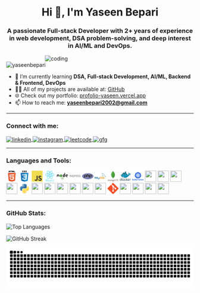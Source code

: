 <h1 align="center">Hi 👋, I'm Yaseen Bepari</h1>
<h3 align="center">A passionate Full-stack Developer with 2+ years of experience in web development, DSA problem-solving, and deep interest in AI/ML and DevOps.</h3>

<img align="right" alt="coding" width="400" src="https://user-images.githubusercontent.com/55389276/140866485-8fb1c876-9a8f-4d6a-98dc-08c4981eaf70.gif" />

<p align="left">
  <img src="https://komarev.com/ghpvc/?username=yaseenbepari&label=Profile%20views&color=0e75b6&style=flat" alt="yaseenbepari" />
</p>

- 🌱 I’m currently learning **DSA, Full-stack Development, AI/ML, Backend & Frontend, DevOps**
- 👨‍💻 All of my projects are available at: [GitHub](https://github.com/YaseenBepari)
- 🌐 Check out my portfolio: [profolio-yaseen.vercel.app](https://profolio-yaseen.vercel.app)
- 📫 How to reach me: **yaseenbepari2002@gmail.com**

---

<h3 align="left">Connect with me:</h3>
<p align="left">
  <a href="https://www.linkedin.com/in/yaseen-bepari/" target="_blank">
    <img align="center" src="https://raw.githubusercontent.com/rahuldkjain/github-profile-readme-generator/master/src/images/icons/Social/linked-in-alt.svg" alt="linkedin" height="30" width="40" />
  </a>
  <a href="https://www.instagram.com/yaseen_bepari_/" target="_blank">
    <img align="center" src="https://raw.githubusercontent.com/rahuldkjain/github-profile-readme-generator/master/src/images/icons/Social/instagram.svg" alt="instagram" height="30" width="40" />
  </a>
  <a href="https://leetcode.com/yaseenbepari2002/" target="_blank">
    <img align="center" src="https://raw.githubusercontent.com/rahuldkjain/github-profile-readme-generator/master/src/images/icons/Social/leet-code.svg" alt="leetcode" height="30" width="40" />
  </a>
  <a href="https://auth.geeksforgeeks.org/user/yaseenbepo2er/" target="_blank">
    <img align="center" src="https://raw.githubusercontent.com/rahuldkjain/github-profile-readme-generator/master/src/images/icons/Social/geeks-for-geeks.svg" alt="gfg" height="30" width="40" />
  </a>
</p>

---

<h3 align="left">Languages and Tools:</h3>
<p align="left">
  <!-- Frontend/Backend -->
  <img src="https://raw.githubusercontent.com/devicons/devicon/master/icons/html5/html5-original-wordmark.svg" width="30" height="30"/>
  <img src="https://raw.githubusercontent.com/devicons/devicon/master/icons/css3/css3-original-wordmark.svg" width="30" height="30"/>
  <img src="https://raw.githubusercontent.com/devicons/devicon/master/icons/javascript/javascript-original.svg" width="30" height="30"/>
  <img src="https://raw.githubusercontent.com/devicons/devicon/master/icons/react/react-original-wordmark.svg" width="30" height="30"/>
  <img src="https://raw.githubusercontent.com/devicons/devicon/master/icons/nodejs/nodejs-original-wordmark.svg" width="30" height="30"/>
  <img src="https://raw.githubusercontent.com/devicons/devicon/master/icons/express/express-original-wordmark.svg" width="30" height="30"/>
  <img src="https://raw.githubusercontent.com/devicons/devicon/master/icons/php/php-original.svg" width="30" height="30"/>
  <img src="https://raw.githubusercontent.com/devicons/devicon/master/icons/mysql/mysql-original-wordmark.svg" width="30" height="30"/>
  <img src="https://raw.githubusercontent.com/devicons/devicon/master/icons/mongodb/mongodb-original-wordmark.svg" width="30" height="30"/>

  <!-- DevOps -->
  <img src="https://raw.githubusercontent.com/devicons/devicon/master/icons/docker/docker-original-wordmark.svg" width="30" height="30"/>
  <img src="https://raw.githubusercontent.com/devicons/devicon/master/icons/kubernetes/kubernetes-plain-wordmark.svg" width="30" height="30"/>
  <img src="https://www.vectorlogo.zone/logos/github/github-icon.svg" width="30" height="30"/>
  <img src="https://www.vectorlogo.zone/logos/gitlab/gitlab-icon.svg" width="30" height="30"/>
  <img src="https://www.vectorlogo.zone/logos/jenkins/jenkins-icon.svg" width="30" height="30"/>
  <img src="https://www.vectorlogo.zone/logos/nginx/nginx-icon.svg" width="30" height="30"/>

  <!-- AI/ML -->
  <img src="https://raw.githubusercontent.com/devicons/devicon/master/icons/python/python-original.svg" width="30" height="30"/>
  <img src="https://www.vectorlogo.zone/logos/numpy/numpy-icon.svg" width="30" height="30"/>
  <img src="https://www.vectorlogo.zone/logos/pandas/pandas-icon.svg" width="30" height="30"/>
  <img src="https://www.vectorlogo.zone/logos/tensorflow/tensorflow-icon.svg" width="30" height="30"/>
  <img src="https://www.vectorlogo.zone/logos/scikit-learn/scikit-learn-icon.svg" width="30" height="30"/>
  <img src="https://www.vectorlogo.zone/logos/jupyter/jupyter-icon.svg" width="30" height="30"/>

  <!-- Tools -->
  <img src="https://www.vectorlogo.zone/logos/getpostman/getpostman-icon.svg" width="30" height="30"/>
  <img src="https://raw.githubusercontent.com/devicons/devicon/master/icons/git/git-original.svg" width="30" height="30"/>
  <img src="https://www.vectorlogo.zone/logos/figma/figma-icon.svg" width="30" height="30"/>
  <img src="https://www.vectorlogo.zone/logos/firebase/firebase-icon.svg" width="30" height="30"/>
  <img src="https://www.vectorlogo.zone/logos/flutterio/flutterio-icon.svg" width="30" height="30"/>
  <img src="https://www.vectorlogo.zone/logos/kotlinlang/kotlinlang-icon.svg" width="30" height="30"/>
</p>

---

<h3 align="left">GitHub Stats:</h3>
<p>
  <img align="center" src="https://github-readme-stats.vercel.app/api/top-langs?username=yaseenbepari&show_icons=true&locale=en&layout=compact" alt="Top Languages" />
</p>
<p>
  <img align="center" src="https://github-readme-streak-stats.herokuapp.com/?user=yaseenbepari&" alt="GitHub Streak" />
</p>

<img align="center" alt="contribution-snake" width="800" src="https://raw.githubusercontent.com/BEPb/BEPb/6316340c0f04ccbbaa7d8fb793c66213f44a8abb/github-contribution-grid-snake.svg" />
